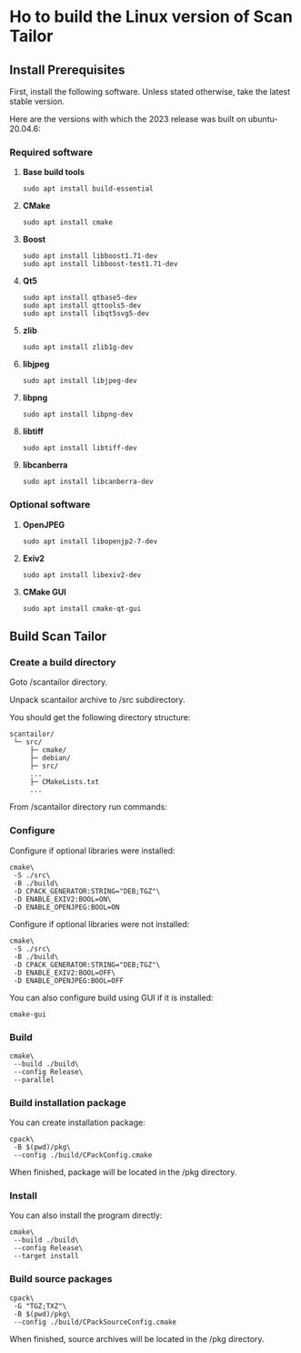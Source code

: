 # Ho to build the Linux version of Scan Tailor

## Install Prerequisites

First, install the following software.
Unless stated otherwise, take the latest stable version.

Here are the versions with which the 2023 release was built on ubuntu-20.04.6:

### Required software

1. **Base build tools**

    ~~~less
    sudo apt install build-essential
    ~~~

2. **CMake**

    ~~~less
    sudo apt install cmake
    ~~~

3. **Boost**

    ~~~less
    sudo apt install libboost1.71-dev
    sudo apt install libboost-test1.71-dev
    ~~~

4. **Qt5**

    ~~~less
    sudo apt install qtbase5-dev
    sudo apt install qttools5-dev
    sudo apt install libqt5svg5-dev
    ~~~

5. **zlib**

    ~~~less
   sudo apt install zlib1g-dev
    ~~~

6. **libjpeg**

    ~~~less
    sudo apt install libjpeg-dev
    ~~~

7. **libpng**

    ~~~less
    sudo apt install libpng-dev
    ~~~

8. **libtiff**

    ~~~less
    sudo apt install libtiff-dev
    ~~~

9. **libcanberra**

    ~~~less
    sudo apt install libcanberra-dev
    ~~~

### Optional software

1. **OpenJPEG**

    ~~~less
    sudo apt install libopenjp2-7-dev
    ~~~

2. **Exiv2**

    ~~~less
    sudo apt install libexiv2-dev
    ~~~

3. **CMake GUI**

    ~~~less
    sudo apt install cmake-qt-gui
    ~~~

## Build Scan Tailor

### Create a build directory

Goto /scantailor directory.

Unpack scantailor archive to /src subdirectory.

You should get the following directory structure:

~~~less
scantailor/
 └─ src/
     ├─ cmake/
     ├─ debian/
     ├─ src/
     ... 
     ├─ CMakeLists.txt
     ...
~~~

From /scantailor directory run commands:

### Configure

Configure if optional libraries were installed:

~~~less
cmake\
 -S ./src\
 -B ./build\
 -D CPACK_GENERATOR:STRING="DEB;TGZ"\
 -D ENABLE_EXIV2:BOOL=ON\
 -D ENABLE_OPENJPEG:BOOL=ON
~~~

Configure if optional libraries were not installed:

~~~less
cmake\
 -S ./src\
 -B ./build\
 -D CPACK_GENERATOR:STRING="DEB;TGZ"\
 -D ENABLE_EXIV2:BOOL=OFF\
 -D ENABLE_OPENJPEG:BOOL=OFF
~~~

You can also configure build using GUI if it is installed:

~~~less
cmake-gui
~~~

### Build

~~~less
cmake\
 --build ./build\
 --config Release\
 --parallel
~~~

### Build installation package

You can create installation package:

~~~less
cpack\
 -B $(pwd)/pkg\
 --config ./build/CPackConfig.cmake
~~~

When finished, package will be located in the /pkg directory.

### Install

You can also install the program directly:

~~~less
cmake\
 --build ./build\
 --config Release\
 --target install
~~~

### Build source packages

~~~less
cpack\
 -G "TGZ;TXZ"\
 -B $(pwd)/pkg\
 --config ./build/CPackSourceConfig.cmake
~~~

When finished, source archives will be located in the /pkg directory.
